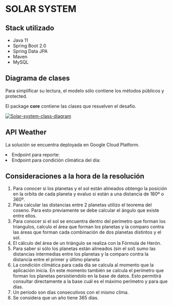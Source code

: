 <h1> SOLAR SYSTEM </h1>

<h2> Stack utilizado </h2>

<ul>
  <li>Java 11</li>
  <li>Spring Boot 2.0</li>
  <li>Spring Data JPA</li>
  <li>Maven</li>
  <li>MySQL</li>
</ul>

<h2> Diagrama de clases </h2>
<p> Para simplificar su lectura, el modelo sólo contiene los métodos públicos y protected. </p>
<p> El package <strong>core</strong> contiene las clases que resuelven el desafío. </p>
<a href='https://postimg.cc/XZbKxPK1' target='_blank'><img src='https://i.postimg.cc/fb3HWnVs/Solar-system-class-diagram.png' border='0' alt='Solar-system-class-diagram'/></a>

<h2>API Weather</h2>

La solución se encuentra deployada en Google Cloud Platform.

<li>Endpoint para reporte: </li>

<li>Endpoint para condición climática del día: </li>

<h2>Consideraciones a la hora de la resolución</h2>
<ol>
    <li>Para conocer si los planetas y el sol están alineados obtengo la posición en la orbita de cada planeta y evaluo si están a una distancia de 180º o 360º.</li>
    <li>Para calcular las distancias entre 2 planetas utilizo el teorema del coseno. Para esto previamente se debe calcular el ángulo que existe entre ellos.</li>
    <li>Para conocer si el sol se encuentra dentro del perímetro que forman los triangulos, calculo el área que forman los planetas y la comparo contra las áreas que forman cada combinación de dos planetas distintos y el sol.</li>
    <li>El cálculo del área de un triángulo se realiza con la Fórmula de Herón.</li>
    <li>Para saber si sólo los planetas están alineados (sin el sol) sumo las distancias intermedias entre los planetas y la comparo contra la distancia entre el primer y último planeta </li>
  <li> La condición climática para cada día se calcula al momento que la aplicación inicia. En este momento también se calcula el perímetro que forman los planetas persistiendolo en la base de datos. Esto permitirá consultar directamente a la base cuál es el máximo perímetro y para que días. </li>
  <li> Un período son días consecutivos con el mismo clima. </li>
  <li> Se considera que un año tiene 365 días. </li>
</ol>
